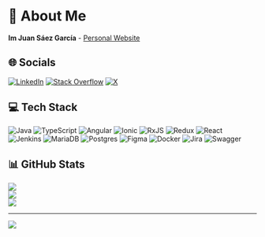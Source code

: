 # 💫 About Me

**Im Juan Sáez García** - [Personal Website](https://juamber.com)

## 🌐 Socials

[![LinkedIn](https://img.shields.io/badge/LinkedIn-%230077B5.svg?logo=linkedin&logoColor=white)](https://linkedin.com/in/juamber) [![Stack Overflow](https://img.shields.io/badge/-Stackoverflow-FE7A16?logo=stack-overflow&logoColor=white)](https://stackoverflow.com/users/juamber) [![X](https://img.shields.io/badge/X-black.svg?logo=X&logoColor=white)](https://x.com/JuanSaezGarcia)

## 💻 Tech Stack

![Java](https://img.shields.io/badge/java-%23ED8B00.svg?style=for-the-badge&logo=openjdk&logoColor=white) ![TypeScript](https://img.shields.io/badge/typescript-%23007ACC.svg?style=for-the-badge&logo=typescript&logoColor=white) ![Angular](https://img.shields.io/badge/angular-%23DD0031.svg?style=for-the-badge&logo=angular&logoColor=white) ![Ionic](https://img.shields.io/badge/Ionic-%233880FF.svg?style=for-the-badge&logo=Ionic&logoColor=white) ![RxJS](https://img.shields.io/badge/rxjs-%23B7178C.svg?style=for-the-badge&logo=reactivex&logoColor=white) ![Redux](https://img.shields.io/badge/redux-%23593d88.svg?style=for-the-badge&logo=redux&logoColor=white) ![React](https://img.shields.io/badge/react-%2320232a.svg?style=for-the-badge&logo=react&logoColor=%2361DAFB) ![Jenkins](https://img.shields.io/badge/jenkins-%232C5263.svg?style=for-the-badge&logo=jenkins&logoColor=white) ![MariaDB](https://img.shields.io/badge/MariaDB-003545?style=for-the-badge&logo=mariadb&logoColor=white) ![Postgres](https://img.shields.io/badge/postgres-%23316192.svg?style=for-the-badge&logo=postgresql&logoColor=white) ![Figma](https://img.shields.io/badge/figma-%23F24E1E.svg?style=for-the-badge&logo=figma&logoColor=white) ![Docker](https://img.shields.io/badge/docker-%230db7ed.svg?style=for-the-badge&logo=docker&logoColor=white) ![Jira](https://img.shields.io/badge/jira-%230A0FFF.svg?style=for-the-badge&logo=jira&logoColor=white) ![Swagger](https://img.shields.io/badge/-Swagger-%23Clojure?style=for-the-badge&logo=swagger&logoColor=white)

## 📊 GitHub Stats

![](https://github-readme-stats.vercel.app/api?username=juamber&theme=dark&hide_border=false&include_all_commits=false&count_private=false)<br/>
![](https://github-readme-streak-stats.herokuapp.com/?user=juamber&theme=dark&hide_border=false)<br/>
![](https://github-readme-stats.vercel.app/api/top-langs/?username=juamber&theme=dark&hide_border=false&include_all_commits=false&count_private=false&layout=compact)

---

[![](https://visitcount.itsvg.in/api?id=juamber&icon=0&color=0)](https://visitcount.itsvg.in)

<!-- Proudly created with GPRM ( https://gprm.itsvg.in ) -->
